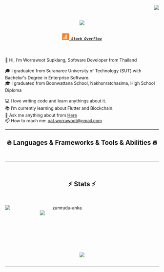 <img align="right" src="https://visitor-badge.laobi.icu/badge?page_id=worravoot31634">

<h1 align="center">
  <a href="https://git.io/typing-svg">
    <img src="http://readme-typing-svg.herokuapp.com?color=%23E66329&center=true&vCenter=true&lines=Hello+There!+%F0%9F%91%8B+I'm+Worrawoot;Nice+to+meet+you">
  </a>
</h1>

<h5 align="center">
  <code><a href="https://stackoverflow.com/users/13303368/oat" title="Stack Overflow Profile"><img width="22" src="src/img/stackoverflow.svg"> Stack Overflow</a></code>

[comment]: <> ( <code><a href="https://www.instagram.com" title="Instagram Profile"><img width="22" src="src/img/instagram.svg"> Instagram</a></code>)

</h5>
<br>
<p align="left">
  👋 Hi, I'm Worrawoot Supklang, Software Developer from Thailand
  <br>
  <br>
  🎓 I graduated from Suranaree University of Technology (SUT) with Bachelor's Degree in Enterprise Software.
  <br>
  🎓 I graduated from Boonwattana School, Nakhonratchasima, High School Diploma
  <br>
  <br>
  💻 I love writing code and learn anythings about it.
  <br>
  📚 I’m currently learning about Flutter and Blockchain.
  <br>
  💬 Ask me anything about from <a href="https://github.com/worravoot31634/Profile/issues" title="Issues">Here</a>
  <br>
  📫 How to reach me: <a href="mailto: oat.worrawoot@gmail.com">oat.worrawoot@gmail.com</a>
</p>

<hr>
<h2 align="center">🔥 Languages & Frameworks & Tools & Abilities 🔥</h2>
<br>
<hr>
<br>
<h2 align="center">⚡ Stats ⚡</h2>
<br>
<p align=center>
  <div align=center>
    <a href="https://github.com/denvercoder1/github-readme-streak-stats" title="Go to Source">
      <img align="left" width=390 src="https://github-readme-streak-stats.herokuapp.com/?user=worravoot31634&theme=dark&border=61dafb&hide_border=true" alt="zumrudu-anka" />
    </a>
    <a href="https://github.com/anuraghazra/github-readme-stats" title="Go to Source">
      <img align="right" width=390 src="https://github-readme-stats.vercel.app/api?username=worravoot31634&show_icons=true&theme=dark&border_color=61dafb&hide_border=true" />
    </a>
  </div>
  <br><br><br><br><br><br><br><br><br>
  <div align=center>
    <a href="https://github.com/anuraghazra/github-readme-stats">
      <img width=325 align="center" src="https://github-readme-stats.vercel.app/api/top-langs/?username=worravoot31634&layout=compact&border_color=61dafb&hide_border=true&theme=dark" />
    </a>
  </div>
  <br>
</p>

<hr>
